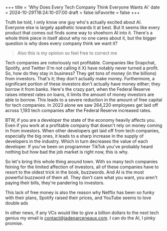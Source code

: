 +++
title = 'Why Does Every Tech Company Think Everyone Wants Ai'
date = 2024-10-29T18:24:10-07:00
draft = false
isFavorite = false
+++

Truth be told, I only know one guy who's actually excited about AI. Everyone else is largely apathetic towards it at best. But It seems like every product that comes out finds some way to shoehorn AI into it. There's a whole think piece in itself about why no one cares about it, but the bigger question is why does every company think we want it?

> Also this is my opinion so feel free to correct me

Tech companies are notoriously not profitable. Companies like Snapchat, Spotify, and Twitter (I'm not calling it X) have notably never turned a profit. So, how do they stay in business? They get tons of money (in the billions) from investors. That's it; they don't actually make money. Furthermore, a significant portion of these investors don't actually have money either; they borrow it from banks. Here's the crazy part, when the Federal Reserve raises interest rates on loans, it limits the amount of money investors are able to borrow. This leads to a severe reduction in the amount of free capital for tech companies. In 2023 alone we saw 264,220 employees get laid off across 1,193 tech companies after the Federal Reserve increased rates.

BTW, if you are a developer the state of the economy heavily affects you. Even if you work at a profitable company that doesn't rely on money coming in from investors. When other developers get laid off from tech companies, especially the big ones, it leads to a sharp increase in the supply of developers in the industry. Which in turn decreases the value of each developer. If you've been on programmer TikTok you've probably heard nothing but how bad the job market is right now, this is why. 

So let's bring this whole thing around town. With so many tech companies feining for the limited affection of investors, all of these companies have to resort to the oldest trick in the book, buzzwords. And AI is the most powerful buzzword of them all. They don't care what you want, you aren't paying their bills, they're pandering to investors.

This lack of free money is also the reason why Netflix has been so funky with their plans, Spotify raised their prices, and YouTube seems to love double ads

In other news, if any VCs would like to give a billion dollars to the next tech genius my email is contact@jadenarceneaux.com. I can do the AI, I pinky promise.